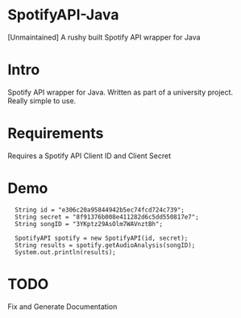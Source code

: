 # SpotifyAPI-Java
[Unmaintained]
A rushy built Spotify API wrapper for Java

Intro
========
Spotify API wrapper for Java. Written as part of a university project.  
Really simple to use.  

Requirements
=================
Requires a Spotify API Client ID and Client Secret

Demo
======

```
  String id = "e306c20a95844942b5ec74fcd724c739";
  String secret = "8f91376b008e411282d6c5dd550817e7";
  String songID = "3YKptz29AsOlm7WAVnztBh";
  
  SpotifyAPI spotify = new SpotifyAPI(id, secret);
  String results = spotify.getAudioAnalysis(songID);
  System.out.println(results);
```

TODO
======
Fix and Generate Documentation
